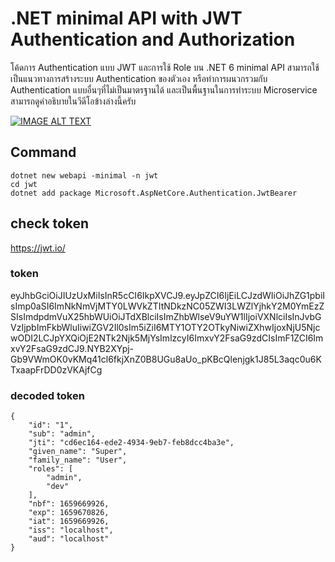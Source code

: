 # .NET minimal API with JWT Authentication and Authorization

โค้ดการ Authentication แบบ JWT และการใช้ Role บน .NET 6 minimal API สามารถใช้ เป็นแนวทางการสร้างระบบ Authentication ของตัวเอง หรือทำการผนวกรวมกับ Authentication แบบอื่นๆที่ไม่เป็นมาตรฐานได้ และเป็นพื้นฐานในการทำระบบ Microservice สามารถดูคำอธิบายในวีดีโอข้างล่างนี้ครับ

[![IMAGE ALT TEXT](http://img.youtube.com/vi/MjvBoLVZxnY/0.jpg)](https://youtu.be/MjvBoLVZxnY "เข้าใจ .NET Role base JWT authorization ใน 15 นาที")

## Command

    dotnet new webapi -minimal -n jwt
    cd jwt
    dotnet add package Microsoft.AspNetCore.Authentication.JwtBearer


## check token

<https://jwt.io/>

### token

eyJhbGciOiJIUzUxMiIsInR5cCI6IkpXVCJ9.eyJpZCI6IjEiLCJzdWIiOiJhZG1pbiIsImp0aSI6ImNkNmVjMTY0LWVkZTItNDkzNC05ZWI3LWZlYjhkY2M0YmEzZSIsImdpdmVuX25hbWUiOiJTdXBlciIsImZhbWlseV9uYW1lIjoiVXNlciIsInJvbGVzIjpbImFkbWluIiwiZGV2Il0sIm5iZiI6MTY1OTY2OTkyNiwiZXhwIjoxNjU5NjcwODI2LCJpYXQiOjE2NTk2Njk5MjYsImlzcyI6ImxvY2FsaG9zdCIsImF1ZCI6ImxvY2FsaG9zdCJ9.NYB2XYpj-Gb9VWmOK0vKMq41cl6fkjXnZ0B8UGu8aUo_pKBcQlenjgk1J85L3aqc0u6KTxaapFrDD0zVKAjfCg

### decoded token

    {
        "id": "1",
        "sub": "admin",
        "jti": "cd6ec164-ede2-4934-9eb7-feb8dcc4ba3e",
        "given_name": "Super",
        "family_name": "User",
        "roles": [
            "admin",
            "dev"
        ],
        "nbf": 1659669926,
        "exp": 1659670826,
        "iat": 1659669926,
        "iss": "localhost",
        "aud": "localhost"
    }
    
